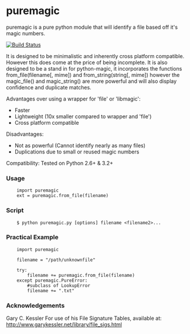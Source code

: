 puremagic
=========

puremagic is a pure python module that will identify a file based off it's
magic numbers.

[![Build Status](https://travis-ci.org/cdgriffith/puremagic.png?branch=master)](https://travis-ci.org/cdgriffith/puremagic)

It is designed to be minimalistic and inherently cross platform
compatible. However this does come at the price of being incomplete.
It is also designed to be a stand in for python-magic, it incorporates the
functions from_file(filename[, mime]) and from_string(string[, mime])
however the magic_file() and magic_string() are more powerful and will also
display confidence and duplicate matches.

Advantages over using a wrapper for 'file' or 'libmagic':

* Faster
* Lightweight (10x smaller compared to wrapper and 'file')
* Cross platform compatible
    
Disadvantages:

* Not as powerful (Cannot identify nearly as many files)
* Duplications due to small or reused magic numbers

Compatibility:
    Tested on Python 2.6+ & 3.2+
        
### Usage

```
    import puremagic
    ext = puremagic.from_file(filename)
```


### Script


```
    $ python puremagic.py [options] filename <filename2>...
```
    
### Practical Example

```
    import puremagic
    
    filename = "/path/unknownfile"
    
    try:
        filename += puremagic.from_file(filename)
    except puremagic.PureError:
        #subclass of LookupError
        filename += ".txt"
```

### Acknowledgements

Gary C. Kessler
    For use of his File Signature Tables, available at:
    http://www.garykessler.net/library/file_sigs.html
